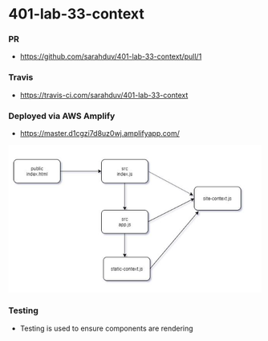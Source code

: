 # 401-lab-33-context

### PR
- https://github.com/sarahduv/401-lab-33-context/pull/1

### Travis
- https://travis-ci.com/sarahduv/401-lab-33-context

### Deployed via AWS Amplify
- https://master.d1cgzi7d8uz0wj.amplifyapp.com/

![image](https://github.com/sarahduv/401-lab-33-context/blob/master/assets/Capture.JPG?raw=true)

### Testing
- Testing is used to ensure components are rendering
